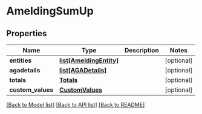 # AmeldingSumUp

## Properties
Name | Type | Description | Notes
------------ | ------------- | ------------- | -------------
**entities** | [**list[AmeldingEntity]**](AmeldingEntity.md) |  | [optional] 
**agadetails** | [**list[AGADetails]**](AGADetails.md) |  | [optional] 
**totals** | [**Totals**](Totals.md) |  | [optional] 
**custom_values** | [**CustomValues**](CustomValues.md) |  | [optional] 

[[Back to Model list]](../README.md#documentation-for-models) [[Back to API list]](../README.md#documentation-for-api-endpoints) [[Back to README]](../README.md)

